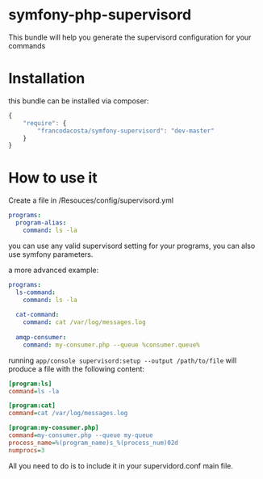symfony-php-supervisord
=======================

This bundle will help you generate the supervisord configuration for your commands

Installation
============
this bundle can be installed via composer:

```js
{
    "require": {
        "francodacosta/symfony-supervisord": "dev-master"
    }
}
```

How to use it
=============
Create a file in <your bundle>/Resouces/config/supervisord.yml
```yml
programs:
  program-alias:
    command: ls -la
```

you can use any valid supervisord setting for your programs, you can also use symfony parameters.

a more advanced example:

```yml
programs:
  ls-command:
    command: ls -la
    
  cat-command:
    command: cat /var/log/messages.log
    
  amqp-consumer:
    command: my-consumer.php --queue %consumer.queue%
```

running ```app/console supervisord:setup --output /path/to/file``` will produce a file with the following content:

```ini
[program:ls]
command=ls -la

[program:cat]
command=cat /var/log/messages.log

[program:my-consumer.php]
command=my-consumer.php --queue my-queue
process_name=%(program_name)s_%(process_num)02d
numprocs=3
```

All you need to do is to include it in your supervidord.conf main file.
